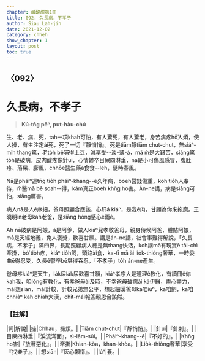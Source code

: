 ```yaml
---
chapter: 鹹酸甜第1冊
title: 092. 久長病，不孝子
author: Siau Lah-jih
date: 2021-12-02
category: chheh
show_chapter: 1
layout: post
toc: true
---
```

  
## 〈092〉
# 久長病，不孝子
>**Kú-tn̂g pēⁿ, put-hàu-chú**
 
生、老、病、死，tah一項khah可怕，有人驚死，有人驚老，身苦病疼hō͘人煩，使人操，有生注定ài死，死了一切『靜悄悄』。死是tiām靜tiām chut-chut，無siáⁿ-mih thang驚，老to̍h bē哺得土豆，減享受--淡-薄-á，mā m̄是大艱苦，siāng驚to̍h是破病，皮肉酸疼像針ui，心情鬱卒目屎四淋垂，nā是小可傷風感冒，腹肚疼、落屎、膨風，chhōe醫生藥á食食--leh，隨時春風。

Nā是pháiⁿ運tn̄g tio̍h pháiⁿ-khang--ê久年病，boeh醫錢傷重，koh tio̍h人奉待，m̄醫mā bē soah--得，kám真正boeh khǹg ho͘害。Án-ne講，病是siāng可怕，siāng厲害。

病人nā是人ê序細，爸母照顧合應該，心肝á kiáⁿ，是我ê肉，甘願為你來拖磨。王曉明in老母kah老爸，是siāng hông感心ê兩ê。

Ah nā破病是阿娘，á是阿爹，做人kiáⁿ兒孝敬爸母，親身侍候阿爸，體貼阿娘，mā是天經地義，免人褒獎，歡喜甘願。講是án-ne講，社會事難得解說，「久長病，不孝子」滿四界，長期照顧病人總是無thang快活，koh講mā有現實ê tāi-chì牽掛，bó͘ tio̍h疼，kiáⁿ tio̍h飼，頭路ài食，ka-tī mā ài lio̍k-thiòng奢華，一時委曲ē得忍受，久長ê鬱卒bē堪得吞忍，「不孝子」to̍h án-ne產生。

爸母疼kiáⁿ是天生，la̍k屎la̍k尿歡喜甘願，kiáⁿ孝序大是道理ê教化，有讀冊ê你kah我，咱lóng有教化，有孝爸母ài及時，不幸爸母破病ài kā伊醫，盡心盡力，mài想siān，mài計較，計較兄弟無公平，想起細漢爸母kā咱iúⁿ，kā咱飼，kā咱chhiâⁿ kah chiah大漢，chit-mái報答親恩合該然。


### 【註解】

|詞|解說|
|操|Chhau，操煩。|
|Tiām chut-chut|『靜悄悄』。|
|針ui|『針刺』。|
|目屎四淋垂|『淚流滿面』，sì-lâm-sûi。|
|Pháiⁿ-khang--ê|『不好的』。|
|Khǹg ho͘害|『放著惡化』。|
|牽掛|Khian-kòa，khan-khòa。|
|Lio̍k-thiòng奢華|享受『找樂子』。|
|想siān|『灰心懶惰』。|
|Iúⁿ|養。|